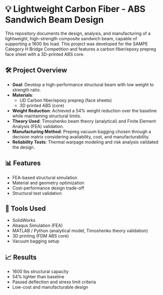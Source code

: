 # 💡 Lightweight Carbon Fiber - ABS Sandwich Beam Design

This repository documents the design, analysis, and manufacturing of a lightweight, high-strength composite sandwich beam, capable of supporting a 1600 lbs load. This project was developed for the SAMPE Category H Bridge Competition and features a carbon fiber/epoxy prepreg face sheet with a 3D-printed ABS core.

## 🛠️ Project Overview

- **Goal**: Develop a high-performance structural beam with low weight to strength ratio.
- **Materials**: 
  - UD Carbon fiber/epoxy prepreg (face sheets)
  - 3D printed ABS (core)
- **Weight Reduction**: Achieved a 54% weight reduction over the baseline while maintaining structural limits.
- **Theory Used**: Timoshenko beam theory (analytical) and Finite Element Analysis (FEA) validation.
- **Manufacturing Method**: Prepreg vacuum bagging chosen through a decision matrix considering availability, cost, and manufacturability.
- **Reliability Tests**: Thermal warpage modeling and risk analysis validated the design.

## 📊 Features

- FEA-based structural simulation
- Material and geometry optimization
- Cost-performance design trade-off
- Structural test validation

## 🧪 Tools Used

- SolidWorks
- Abaqus Simulation (FEA)
- MATLAB / Python (analytical model, Timoshenko theory validation)
- 3D printing (FDM ABS core)
- Vacuum bagging setup

## 📈 Results

- 1600 lbs structural capacity
- 54% lighter than baseline
- Passed deflection and stress limit criteria
- Low-cost and manufacturable design


